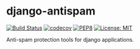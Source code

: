 # django-antispam

[![Build Status](https://travis-ci.org/mixkorshun/django-antispam.svg?branch=master)](https://travis-ci.org/mixkorshun/django-antispam)
[![codecov](https://codecov.io/gh/mixkorshun/django-antispam/branch/master/graph/badge.svg)](https://codecov.io/gh/mixkorshun/django-antispam)
[![PEP8](https://img.shields.io/badge/code%20style-pep8-orange.svg)](https://www.python.org/dev/peps/pep-0008/)
[![License: MIT](https://img.shields.io/badge/License-MIT-yellow.svg)](https://opensource.org/licenses/MIT)

Anti-spam protection tools for django applications.
